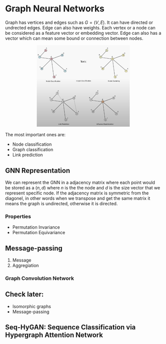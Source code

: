 # Graph Neural Networks
Graph has vertices and edges such as $G = (V, E)$. It can have directed or undrected edges. Edge can also have weights. Each vertex or a node can be considered as a feature vector or embedding vector. Edge can also has a vector which can mean some bound or connection between nodes.

<div align="center">
    <img src="image.png" alt="Alt text" width="300">
</div>

The most important ones are:
- Node classification
- Graph classification
- Link prediction

## GNN Representation
We can represent the GNN in a adjacency matrix where each point would be stored as a $(n, d)$ where $n$ is the the node and $d$ is the size vector that we represent specific node. If the adjacency matrix is symmetric from the diagonel, in other words when we transpose and get the same matrix it means the graph is undirected, otherwise it is directed.

### Properties
- Permutation Invariance
- Permutation Equivariance

## Message-passing
1. Message
2. Aggregiation

### Graph Convolution Network


## Check later:
- Isomorphic graphs
- Message-passing


## Seq-HyGAN: Sequence Classification via Hypergraph Attention Network
